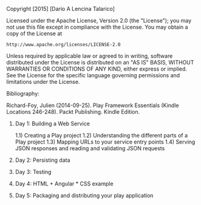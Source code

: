 Copyright [2015] [Dario A Lencina Talarico]

Licensed under the Apache License, Version 2.0 (the "License");
you may not use this file except in compliance with the License.
You may obtain a copy of the License at

    http://www.apache.org/licenses/LICENSE-2.0

Unless required by applicable law or agreed to in writing, software
distributed under the License is distributed on an "AS IS" BASIS,
WITHOUT WARRANTIES OR CONDITIONS OF ANY KIND, either express or implied.
See the License for the specific language governing permissions and
limitations under the License.

Bibliography:

Richard-Foy, Julien (2014-09-25). Play Framework Essentials (Kindle Locations 246-248). Packt Publishing. Kindle Edition. 

1) Day 1: Building a Web Service

	1.1) Creating a Play project 
	1.2) Understanding the different parts of a Play project 
	1.3) Mapping URLs to your service entry points 
	1.4) Serving JSON responses and reading and validating JSON requests

2) Day 2: Persisting data 

3) Day 3: Testing

4) Day 4: HTML + Angular * CSS example

5) Day 5: Packaging and distributing your play application



